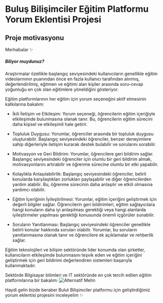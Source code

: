 # Buluş Bilişimciler Eğitim Platformu Yorum Eklentisi Projesi

## Proje motivasyonu

Merhabalar ✨

##### Biliyor muydunuz?
 

Araştırmalar özellikle başlangıç seviyesindeki kullanıcıların genellikle eğitim videolarınının puanından önce en fazla kullanıcı tarafından alınmış, değerlendirilmiş, eğitmen ve eğitimi alan kişiler arasında soru-cevap yoğunluğu en çok olan eğitimlere yöneldiğini gösteriyor.


Eğitim platformlarının her eğitim için yorum seçeneğini aktif etmesinin katkılarına bakalım:
- İkili İletişim ve Etkileşim: Yorum seçeneği, öğrencilerin eğitim içeriğiyle etkileşimde bulunmasına olanak tanır. Bu, öğrencilerin eğitim sürecini daha kişisel ve etkileşimli hale getirir.

- Topluluk Duygusu: Yorumlar, öğrenciler arasında bir topluluk duygusu oluşturabilir. Başlangıç seviyesindeki öğrenciler, benzer deneyimlere sahip diğerleriyle iletişim kurarak destek bulabilir ve sorularını sorabilir.

- Motivasyon ve Geri Bildirim: Yorumlar, öğrencilere geri bildirim sağlar. Başlangıç seviyesindeki öğrenciler için olumlu bir geri bildirim almak, motivasyonlarını artırabilir ve öğrenme sürecine olumlu bir etki yapabilir.

- Kolaylıkla Anlaşılabilirlik: Başlangıç seviyesindeki öğrenciler, belirli konularda karşılaştıkları zorlukları paylaşabilir ve diğer öğrencilerden yardım alabilir. Bu, öğrenme sürecinin daha anlaşılır ve etkili olmasına yardımcı olabilir.

- Eğitim İçeriğinin İyileştirilmesi: Yorumlar, eğitim içeriğini geliştirmek için değerli bilgiler sağlar. Öğrencilerin geri bildirimleri, eğitim sağlayıcılara hangi konuların daha iyi anlaşılması gerektiği veya hangi alanlarda iyileştirmeler yapılması gerektiği konusunda önemli içgörüler sunabilir.

- Soruların Yanıtlanması: Başlangıç seviyesindeki öğrenciler genellikle belirli konular hakkında soruları olabilir. Yorumlar, bu soruların yanıtlanmasına olanak tanır ve öğrencilere ek açıklamalar ve rehberlik sağlar.

Eğitim teknolojileri ve bilişim sektöründe lider konumda olan şirketler, kullanıcıların etkileşimde bulunmasını teşvik eden ve eğitim içeriğini geliştirmek için geri bildirimi değerlendiren sistemleri başarıyla kullanmaktadır.

Sektörde Bilgisayar bilimleri ve IT sektöründe en çok tercih edilen eğitim platformlarına bir bakalım:
![Alternatif Metin](https://github.com/Fatmaakarsu/project-task/blob/main/tablo11.png?raw=true)

Haydi gelin bizde beraber Bulut Bilişimciler platformu için geliştirdiğimiz yorum eklentisi projesini inceleyelim ✨

